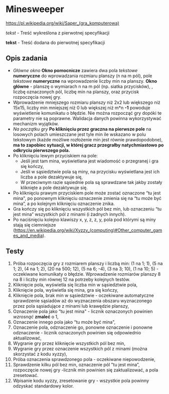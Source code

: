 # Minesweeper
https://pl.wikipedia.org/wiki/Saper_(gra_komputerowa)

*tekst* - Treść wykreślona z pierwotnej specyfikacji

__tekst__ - Treść dodana do pierwotnej specyfikacji

## Opis zadania
* *Główne okno* **Okno pomocnicze** zawiera dwa pola *tekstowe* **numeryczne** do wprowadzania rozmiaru planszy (n na m pól), pole *tekstowe* **numeryczne** na wprowadzenie liczby min na planszy. **Okno główne** - planszę o wymiarach n na m pól (np. siatka przycisków), , liczbę oznaczonych pól, liczbę min na planszy, oraz przycisk rozpoczęcia nowej gry.
* Wprowadzenie mniejszego rozmiaru planszy niż 2x2 lub większego niż 15x15, liczby min mniejszej niż 0 lub większej niż m\*n **-1** powoduje wyświetlenie komunikatu o błędzie. Nie można rozpocząć gry dopóki te parametry nie są poprawne. Walidacja danych powinna wykorzystywać mechanizm wyjątków.
* *Na początku gry* **Po kliknięciu przez graczna na pierwsze pole** na losowych polach umieszczane jest tyle min ile wskazano w polu tekstowym (każde możliwe rozłożenie min jest równie prawdopodobne), **ma to zapobiec sytuacji, w której gracz przegrałby natychmiastowo po odkryciu pierwszego pola.**
* Po kliknięciu lewym przyciskiem na pole:
  * Jeśli jest tam mina, wyświetlana jest wiadomość o przegranej i gra się kończy,
  * Jeśli w sąsiedztwie pola są miny, na przycisku wyświetlana jest ich liczba a pole dezaktywuje się,
  * W przeciwnym razie sąsiednie pola są sprawdzane tak jakby zostały kliknięte a pole dezaktywuje się.
* Po kliknięciu prawym przyciskiem pole może zostać oznaczone “tu jest mina", po ponownym kliknięciu oznaczenie zmienia się na “tu może być mina”, a po kolejnym kliknięciu oznaczenie znika.
* Gra kończy się po kliknięciu wszystkich pól bez min, lub oznaczeniu “tu jest mina” wszystkich pól z minami (i żadnych innych).
* Po naciśnięciu kolejno klawiszy x, y, z, z, y, pola pod którymi są miny stają się ciemniejsze (https://en.wikipedia.org/wiki/Xyzzy_(computing)#Other_computer_games_and_media).
## Testy
1.	Próba rozpoczęcia gry z rozmiarem planszy i liczbą min: (1 na 1; 1), (5 na 1; 2), (4 na 1; 2), (20 na 500; 12), (5 na 6; -4), (3 na 3; 10), (1 na 10; 5) - oczekiwane komunikaty o błędzie. Wprowadzenie rozmiarów planszy 8 na 8 i liczby min równej 12 na potrzeby kolejnych testów.
2.	Kliknięcie pola, wyświetla się liczba min w sąsiedztwie pola,
3.	Kliknięcie pola, wyświetla się mina, gra się kończy,
4.	Kliknięcie pola, brak min w sąsiedztwie - oczekiwane automatyczne sprawdzenie sąsiadów aż do wyznaczenia obszaru wyznaczonego przez pola sąsiadujące z minami lub krawędzie planszy,
5.	Oznaczenie pola jako “tu jest mina" - licznik oznaczonych powinien *wzrosnąć* **zmaleć** o 1,
6.	Oznaczenie innego pola jako “tu może być mina",
7.	Oznaczenie pola, odznaczenie go, ponowne oznaczenie i ponowne odznaczenie - licznik oznaczonych powinien się odpowiednio aktualizować,
8.	Wygranie gry przez kliknięcie wszystkich pól bez min,
9.	Wygranie gry przez oznaczenie wszystkich pól z minami (można skorzystać z kodu xyzzy),
10.	Próba oznaczenia sprawdzonego pola - oczekiwane niepowodzenie,
11.	Sprawdzenie kilku pól bez min, oznaczenie pól "tu jest mina”, rozpoczęcie nowej gry -licznik min powinien się zaktualizować, a pola zresetować.
12.	Wpisanie kodu xyzzy, zresetowanie gry - wszystkie pola powinny odzyskać standardowy kolor.
